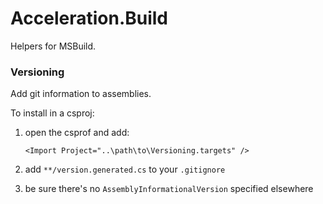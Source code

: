 # Acceleration.Build

Helpers for MSBuild.

### Versioning

Add git information to assemblies.

To install in a csproj:

 1. open the csprof and add:

        <Import Project="..\path\to\Versioning.targets" />
		
 1. add `**/version.generated.cs` to your `.gitignore`
 1. be sure there's no `AssemblyInformationalVersion` specified elsewhere
